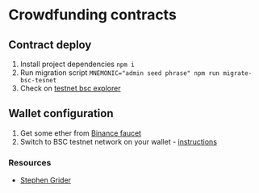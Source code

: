 # Crowdfunding contracts

## Contract deploy
1. Install project dependencies `npm i`
1. Run migration script `MNEMONIC="admin seed phrase" npm run migrate-bsc-tesnet`
1. Check on [testnet bsc explorer](https://testnet.bscscan.com/address/0xe7169d9dcfD71FF20E759dFDC552a808e5e13e1b)

## Wallet configuration
1. Get some ether from [Binance faucet](https://testnet.binance.org/faucet-smart)
1. Switch to BSC testnet network on your wallet - [instructions](https://academy.binance.com/es/articles/connecting-metamask-to-binance-smart-chain)

### Resources
* [Stephen Grider](https://www.udemy.com/user/sgslo/)
